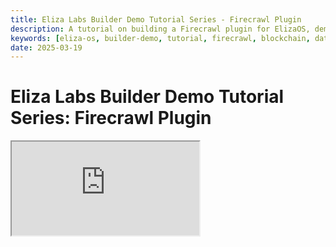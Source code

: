 ```yaml
---
title: Eliza Labs Builder Demo Tutorial Series - Firecrawl Plugin
description: A tutorial on building a Firecrawl plugin for ElizaOS, demonstrating how to create agents that can crawl and analyze on-chain data.
keywords: [eliza-os, builder-demo, tutorial, firecrawl, blockchain, data-analysis]
date: 2025-03-19
---
```


# Eliza Labs Builder Demo Tutorial Series: Firecrawl Plugin

<div className="responsive-iframe">
  <iframe
    src="https://www.youtube.com/embed/aLjq_wJNa08"
    title="YouTube video player"
    allow="accelerometer; autoplay; clipboard-write; encrypted-media; gyroscope; picture-in-picture"
    allowFullScreen
  />
</div>

- Date: 2025-03-19
- YouTube Link: https://www.youtube.com/watch?v=aLjq_wJNa08

## Introduction [0:00-3:15]

- Welcome to Eliza Labs Builder Demo Tutorial Series
- Guest: Taby Lobba, Software Engineer and Developer Relations Engineer at Fleek
- Focus: Introduction to the Firecrawl plugin for Eliza agents

## Firecrawl Plugin Overview [3:15-7:40]

- **Purpose**: Empowers AI agents with web scraping and search capabilities
- **Core Functionality**: Extracts data from websites and returns it in LLM-readable format
- **Key Features**:
  - Web script reader for single webpages
  - Web crawling for multiple pages
  - Search functionality
  - Simplified website data extraction

## Technical Implementation [7:40-13:30]

- Built as a service wrapper around the Firecrawl API
- **Requirements**: Only needs a Firecrawl API key
- **Implementation Details**:
  - Actions for "get script" and search functionality
  - Includes similarity triggers to help Eliza identify when to use the plugin
  - Uses detailed descriptions and templates to help agents interpret responses
  - Converts JSON responses into readable formats

## Integration and Usage [13:30-16:30]

- Add the plugin to the character file
- Configure with Firecrawl API key
- Works with various model providers (demo shows OpenAI)
- Compatible with different clients (demo shows Discord)

## Use Cases [16:30-19:15]

- **Research agents**: Can gather and process information from the web
- **Domain expert agents**: AI experts, sports experts, etc.
- **Study agents**: Collecting and summarizing information
- The plugin results feed into the agent runtime, allowing it to adapt responses

## Complementary Tools [19:15-22:45]

- Taby mentioned the Composeo plugin as a complementary tool
- Composeo enables agents with additional actions and function calling:
  - Gmail integration
  - Google Calendar integration
  - GitHub actions (repo creation, forking)
- Combined with Firecrawl, it creates agents that can both gather information and take action based on that information

The presentation concludes with thanks and appreciation from the host.
